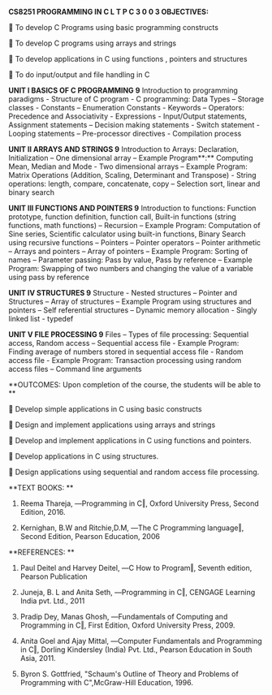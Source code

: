 

**CS8251 PROGRAMMING IN C L T P C 3 0 0 3 OBJECTIVES:**

 To develop C Programs using basic programming constructs

 To develop C programs using arrays and strings

 To develop applications in C using functions , pointers and structures

 To do input/output and file handling in C

**UNIT I BASICS OF C PROGRAMMING 9** Introduction to programming
paradigms - Structure of C program - C programming: Data Types – Storage
classes - Constants – Enumeration Constants - Keywords – Operators:
Precedence and Associativity - Expressions - Input/Output statements,
Assignment statements – Decision making statements - Switch statement -
Looping statements – Pre-processor directives - Compilation process

**UNIT II ARRAYS AND STRINGS 9** Introduction to Arrays: Declaration,
Initialization – One dimensional array – Example Program**:** Computing
Mean, Median and Mode - Two dimensional arrays – Example Program: Matrix
Operations (Addition, Scaling, Determinant and Transpose) - String
operations: length, compare, concatenate, copy – Selection sort, linear
and binary search

**UNIT III FUNCTIONS AND POINTERS 9** Introduction to functions:
Function prototype, function definition, function call, Built-in
functions (string functions, math functions) – Recursion – Example
Program: Computation of Sine series, Scientific calculator using
built-in functions, Binary Search using recursive functions – Pointers –
Pointer operators – Pointer arithmetic – Arrays and pointers – Array of
pointers – Example Program: Sorting of names – Parameter passing: Pass
by value, Pass by reference – Example Program: Swapping of two numbers
and changing the value of a variable using pass by reference

**UNIT IV STRUCTURES 9** Structure - Nested structures – Pointer and
Structures – Array of structures – Example Program using structures and
pointers – Self referential structures – Dynamic memory allocation -
Singly linked list - typedef

**UNIT V FILE PROCESSING 9** Files – Types of file processing:
Sequential access, Random access – Sequential access file - Example
Program: Finding average of numbers stored in sequential access file -
Random access file - Example Program: Transaction processing using
random access files – Command line arguments

**OUTCOMES: Upon completion of the course, the students will be able to
**

 Develop simple applications in C using basic constructs

 Design and implement applications using arrays and strings

 Develop and implement applications in C using functions and pointers.

 Develop applications in C using structures.

 Design applications using sequential and random access file
processing.

**TEXT BOOKS: **

1. Reema Thareja, ―Programming in C‖, Oxford University Press, Second
Edition, 2016.

2. Kernighan, B.W and Ritchie,D.M, ―The C Programming language‖, Second
Edition, Pearson Education, 2006

**REFERENCES: **

1. Paul Deitel and Harvey Deitel, ―C How to Program‖, Seventh edition,
Pearson Publication

2. Juneja, B. L and Anita Seth, ―Programming in C‖, CENGAGE Learning
India pvt. Ltd., 2011

3. Pradip Dey, Manas Ghosh, ―Fundamentals of Computing and Programming
in C‖, First Edition, Oxford University Press, 2009.

4. Anita Goel and Ajay Mittal, ―Computer Fundamentals and Programming in
C‖, Dorling Kindersley (India) Pvt. Ltd., Pearson Education in South
Asia, 2011.

5. Byron S. Gottfried, "Schaum's Outline of Theory and Problems of
Programming with C",McGraw-Hill Education, 1996.


